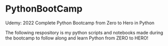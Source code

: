 # PythonBootCamp
Udemy: 2022 Complete Python Bootcamp from Zero to Hero in Python

The following respository is my python scripts and notebooks made during the bootcamp to follow along and learn Python from ZERO to HERO!
